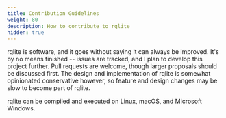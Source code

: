 ```yaml
---
title: Contribution Guidelines
weight: 80
description: How to contribute to rqlite
hidden: true
---
```


rqlite is software, and it goes without saying it can always be improved. It's by no means finished -- issues are tracked, and I plan to develop this project further. Pull requests are welcome, though larger proposals should be discussed first. The design and implementation of rqlite is somewhat opinionated conservative however, so feature and design changes may be slow to become part of rqlite.

rqlite can be compiled and executed on Linux, macOS, and Microsoft Windows.
